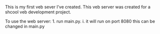 This is my first veb sever I've created.
This veb server was created for a shcool veb development project.


To use the web server:
    1. run main.py.
      i. it will run on port 8080
      this can be changed in main.py
